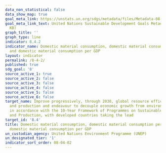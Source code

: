 ```yaml
---
data_non_statistical: false
data_show_map: true
goal_meta_link: https://unstats.un.org/sdgs/metadata/files/Metadata-08-04-02.pdf
goal_meta_link_text: United Nations Sustainable Development Goals Metadata (PDF 58.7
  KB)
graph_title: ''
graph_type: line
indicator: 8.4.2
indicator_name: Domestic material consumption, domestic material consumption per capita,
  and domestic material consumption per GDP
layout: indicator
permalink: /8-4-2/
published: true
sdg_goal: '8'
source_active_1: true
source_active_2: false
source_active_3: false
source_active_4: false
source_active_5: false
source_active_6: false
target_name: Improve progressively, through 2030, global resource efficiency in consumption
  and production and endeavour to decouple economic growth from environmental degradation,
  in accordance with the 10-Year Framework of Programmes on Sustainable Consumption
  and Production, with developed countries taking the lead
target_id: '8.4'
title: Domestic material consumption, domestic material consumption per capita, and
  domestic material consumption per GDP
un_custodian_agency: United Nations Environment Programme (UNEP)
un_designated_tier: '1'
indicator_sort_order: 08-04-02
---
```

